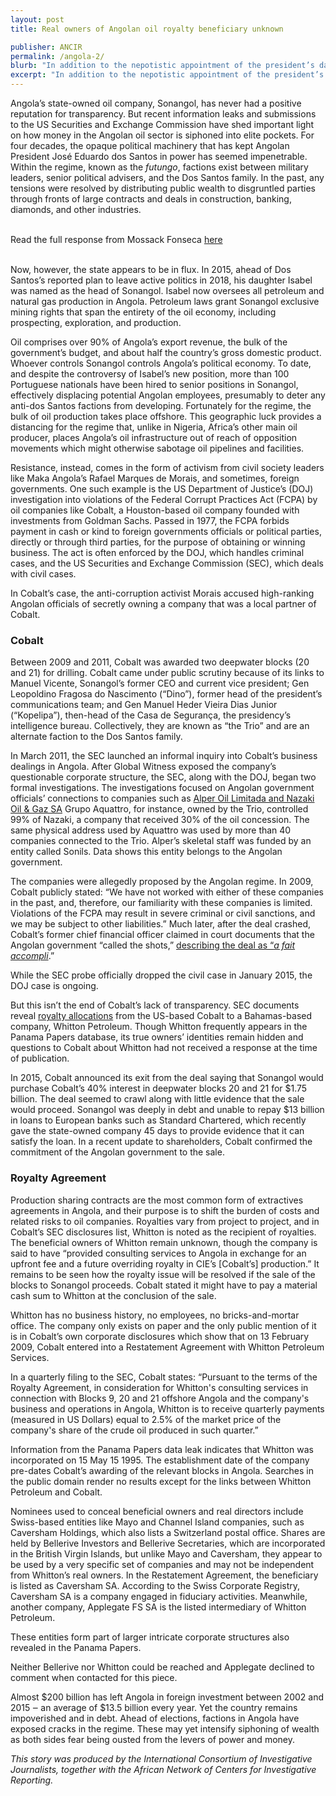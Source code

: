 ```yaml
---
layout: post
title: Real owners of Angolan oil royalty beneficiary unknown

publisher: ANCIR
permalink: /angola-2/
blurb: "In addition to the nepotistic appointment of the president’s daughter as its chief, Angola’s scandal-ridden state-owned oil company is losing out on oil royalties to a company with unknown owners, writes Khadija Sharife"
excerpt: "In addition to the nepotistic appointment of the president’s daughter as its chief, Angola’s scandal-ridden state-owned oil company is losing out on oil royalties to a company with unknown owners, writes Khadija Sharife"
---
```


Angola’s state-owned oil company, Sonangol, has never had a positive reputation for transparency. But recent information leaks and submissions to the US Securities and Exchange Commission have shed important light on how money in the Angolan oil sector is siphoned into elite pockets. For four decades, the opaque political machinery that has kept Angolan President José Eduardo dos Santos in power has seemed impenetrable. Within the regime, known as the *futungo*, factions exist between military leaders, senior political advisers, and the Dos Santos family. In the past, any tensions were resolved by distributing public wealth to disgruntled parties through fronts of large contracts and deals in construction, banking, diamonds, and other industries.
 
<br/>
<div class="panel panel-default">
  <div class="panel-heading">
  Read the full response from Mossack Fonseca <a href="https://sourceafrica.net/documents/24692-ANCIR-L-PanamaPapers-L-Mossack-Fonseca-Responds.html" target="_blank">here</a>
  </div>
</div>
<br/>

Now, however, the state appears to be in flux. In 2015, ahead of Dos Santos’s reported plan to leave active politics in 2018, his daughter Isabel was named as the head of Sonangol. Isabel now oversees all petroleum and natural gas production in Angola. Petroleum laws grant Sonangol exclusive mining rights that span the entirety of the oil economy, including prospecting, exploration, and production.

Oil comprises over 90% of Angola’s export revenue, the bulk of the government’s budget, and about half the country’s gross domestic product. Whoever controls Sonangol controls Angola’s political economy. To date, and despite the controversy of Isabel’s new position, more than 100 Portuguese nationals have been hired to senior positions in Sonangol, effectively displacing potential Angolan employees, presumably to deter any anti-dos Santos factions from developing.
Fortunately for the regime, the bulk of oil production takes place offshore. This geographic luck provides a distancing for the regime that, unlike in Nigeria, Africa’s other main oil producer, places Angola’s oil infrastructure out of reach of opposition movements which might otherwise sabotage oil pipelines and facilities.

Resistance, instead, comes in the form of activism from civil society leaders like Maka Angola’s Rafael Marques de Morais, and sometimes, foreign governments. One such example is the US Department of Justice’s (DOJ) investigation into violations of the Federal Corrupt Practices Act (FCPA) by oil companies like Cobalt, a Houston-based oil company founded with investments from Goldman Sachs. Passed in 1977, the FCPA forbids payment in cash or kind to foreign governments officials or political parties, directly or through third parties, for the purpose of obtaining or winning business. The act is often enforced by the DOJ, which handles criminal cases, and the US Securities and Exchange Commission (SEC), which deals with civil cases.

In Cobalt’s case, the anti-corruption activist Morais accused high-ranking Angolan officials of secretly owning a company that was a local partner of Cobalt.

### Cobalt

Between 2009 and 2011, Cobalt was awarded two deepwater blocks (20 and 21) for drilling. Cobalt came under public scrutiny because of its links to Manuel Vicente, Sonangol’s former CEO and current vice president; Gen Leopoldino Fragosa do Nascimento (“Dino”), former head of the president’s communications team; and Gen Manuel Heder Vieira Dias Junior (“Kopelipa”), then-head of the Casa de Segurança, the presidency’s intelligence bureau. Collectively, they are known as “the Trio” and are an alternate faction to the Dos Santos family. 

In March 2011, the SEC launched an informal inquiry into Cobalt’s business dealings in Angola. After Global Witness exposed the company’s questionable corporate structure, the SEC, along with the DOJ, began two formal investigations. The investigations focused on Angolan government officials’ connections to companies such as [Alper Oil Limitada and Nazaki Oil & Gaz SA](https://dc.sourceafrica.net/documents/25605-Cobalt-Sonangol-Service-Agreement.html) Grupo Aquattro, for instance, owned by the Trio, controlled 99% of Nazaki, a company that received 30% of the oil concession. The same physical address used by Aquattro was used by more than 40 companies connected to the Trio. Alper’s skeletal staff was funded by an entity called Sonils. Data shows this entity belongs to the Angolan government.

The companies were allegedly proposed by the Angolan regime. In 2009, Cobalt publicly stated: “We have not worked with either of these companies in the past, and, therefore, our familiarity with these companies is limited. Violations of the FCPA may result in severe criminal or civil sanctions, and we may be subject to other liabilities.” Much later, after the deal crashed, Cobalt’s former chief financial officer claimed in court documents that the Angolan government “called the shots,” [describing the deal as “*a fait accompli*](https://dc.sourceafrica.net/documents/25604-Cobalt-Class-Action-Lawsuit.html).”

While the SEC probe officially dropped the civil case in January 2015, the DOJ case is ongoing.

But this isn’t the end of Cobalt’s lack of transparency. SEC documents reveal [royalty allocations](http://www.cobaltintl.com/assets/interactives/Cobalt-AR-2015/files/assets/basic-html/page116.html) from the US-based Cobalt to a Bahamas-based company, Whitton Petroleum. Though Whitton frequently appears in the Panama Papers database, its true owners’ identities remain hidden and questions to Cobalt about Whitton had not received a response at the time of publication. 

In 2015, Cobalt announced its exit from the deal saying that Sonangol would purchase Cobalt’s 40% interest in deepwater blocks 20 and 21 for $1.75 billion. The deal seemed to crawl along with little evidence that the sale would proceed. Sonangol was deeply in debt and unable to repay $13 billion in loans to European banks such as Standard Chartered, which recently gave the state-owned company 45 days to provide evidence that it can satisfy the loan. In a recent update to shareholders, Cobalt confirmed the commitment of the Angolan government to the sale.

### Royalty Agreement

Production sharing contracts are the most common form of extractives agreements in Angola, and their purpose is to shift the burden of costs and related risks to oil companies. Royalties vary from project to project, and in Cobalt’s SEC disclosures list, Whitton is noted as the recipient of royalties. The beneficial owners of Whitton remain unknown, though the company is said to have “provided consulting services to Angola in exchange for an upfront fee and a future overriding royalty in CIE’s [Cobalt’s] production.” It remains to be seen how the royalty issue will be resolved if the sale of the blocks to Sonangol proceeds. Cobalt stated it might have to pay a material cash sum to Whitton at the conclusion of the sale.

Whitton has no business history, no employees, no bricks-and-mortar office. The company only exists on paper and the only public mention of it is in Cobalt’s own corporate disclosures which show that on 13 February 2009, Cobalt entered into a Restatement Agreement with Whitton Petroleum Services.

In a quarterly filing to the SEC, Cobalt states: “Pursuant to the terms of the Royalty Agreement, in consideration for Whitton's consulting services in connection with Blocks 9, 20 and 21 offshore Angola and the company's business and operations in Angola, Whitton is to receive quarterly payments (measured in US Dollars) equal to 2.5% of the market price of the company's share of the crude oil produced in such quarter.”

Information from the Panama Papers data leak indicates that Whitton was incorporated on 15 May 15 1995. The establishment date of the company pre-dates Cobalt’s awarding of the relevant blocks in Angola. Searches in the public domain render no results except for the links between Whitton Petroleum and Cobalt.

Nominees used to conceal beneficial owners and real directors include Swiss-based entities like Mayo and Channel Island companies, such as Caversham Holdings, which also lists a Switzerland postal office. Shares are held by Bellerive Investors and Bellerive Secretaries, which are incorporated in the British Virgin Islands, but unlike Mayo and Caversham, they appear to be used by a very specific set of companies and may not be independent from Whitton’s real owners. In the Restatement Agreement, the beneficiary is listed as Caversham SA. According to the Swiss Corporate Registry, Caversham SA is a company engaged in fiduciary activities. Meanwhile, another company, Applegate FS SA is the listed intermediary of Whitton Petroleum.

These entities form part of larger intricate corporate structures also revealed in the Panama Papers.

Neither Bellerive nor Whitton could be reached and Applegate declined to comment when contacted for this piece. 

Almost $200 billion has left Angola in foreign investment between 2002 and 2015 ‒ an average of $13.5 billion every year. Yet the country remains impoverished and in debt. Ahead of elections, factions in Angola have exposed cracks in the regime. These may yet intensify siphoning of wealth as both sides fear being ousted from the levers of power and money. 

*This story was produced by the International Consortium of Investigative Journalists, together with the African Network of Centers for Investigative Reporting.*
